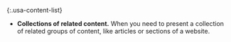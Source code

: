 {:.usa-content-list}
- **Collections of related content.** When you need to present a collection of related groups of content, like articles or sections of a website.